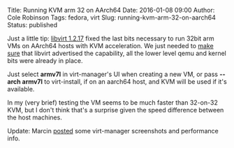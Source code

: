 Title: Running KVM arm 32 on AArch64
Date: 2016-01-08 09:00
Author: Cole Robinson
Tags: fedora, virt
Slug: running-kvm-arm-32-on-aarch64
Status: published

Just a little tip: [libvirt 1.2.17](https://www.redhat.com/archives/libvirt-announce/2015-July/msg00002.html) fixed the last bits necessary to run 32bit arm VMs on AArch64 hosts with KVM acceleration. We just needed to [make sure](https://github.com/libvirt/libvirt/commit/daf2f514456c03ce99075b359b14e5108dd2da56) that libvirt advertised the capability, all the lower level qemu and kernel bits were already in place.

Just select **armv7l** in virt-manager's UI when creating a new VM, or pass **--arch armv7l** to virt-install, if on an aarch64 host, and KVM will be used if it's available.

In my (very brief) testing the VM seems to be much faster than 32-on-32 KVM, but I don't think that's a surprise given the speed difference between the host machines.

Update: Marcin [posted](https://marcin.juszkiewicz.com.pl/2016/01/17/running-32-bit-arm-virtual-machine-on-aarch64-hardware/) some virt-manager screenshots and performance info.
